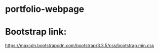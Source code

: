 # portfolio-webpage
# Bootstrap link:
https://maxcdn.bootstrapcdn.com/bootstrap/3.3.5/css/bootstrap.min.css
